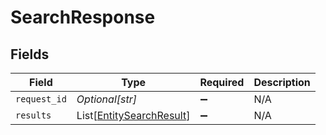 # SearchResponse


## Fields

| Field                                                                 | Type                                                                  | Required                                                              | Description                                                           |
| --------------------------------------------------------------------- | --------------------------------------------------------------------- | --------------------------------------------------------------------- | --------------------------------------------------------------------- |
| `request_id`                                                          | *Optional[str]*                                                       | :heavy_minus_sign:                                                    | N/A                                                                   |
| `results`                                                             | List[[EntitySearchResult](../../models/shared/entitysearchresult.md)] | :heavy_minus_sign:                                                    | N/A                                                                   |